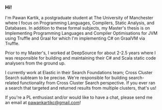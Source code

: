### Hi!

I'm Pawan Kartik, a postgraduate student at The University of Manchester where I focus on Programming Languages, Compilers, Static Analysis, and Databases. In addition to these formal subjects, my Master's thesis is on Implementing Programming Languages and Compiler Optimisations for JVM using Truffle and Graal for which I'm implementing C# on GraalVM via Truffle.

Prior to my Master's, I worked at DeepSource for about 2-2.5 years where I was responsible for building and maintaining their C# and Scala static code analysers from the ground up.


I currently work at Elastic in their Search Foundations team; Cross Cluster Search subteam to be precise. We're responsible for building search-related functionality from Cross Cluster Search perspective. If you ever ran a search that targeted and returned results from multiple clusters, that's us!

If you're a PL enthusiast and/or would like to have a chat, please send me an email at pawankartikc@gmail.com!
